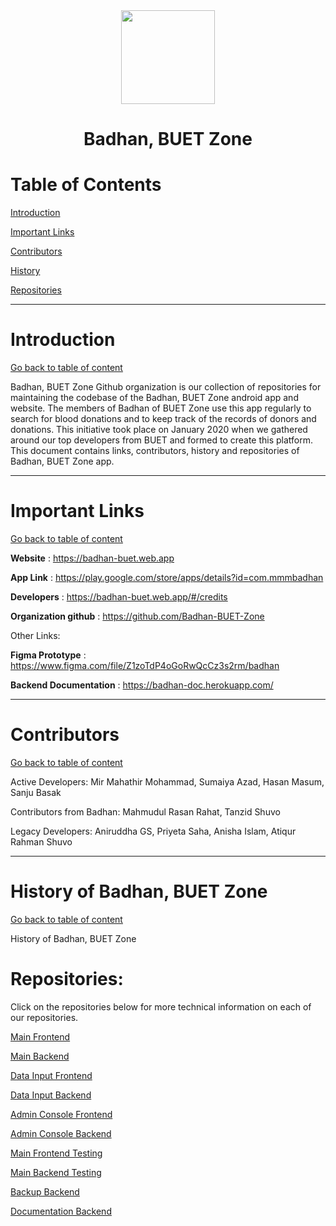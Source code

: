 <div align="center">
  <img width="150" height="150" src="https://avatars.githubusercontent.com/u/97539569?s=400&u=f1ac0cacd5472ad3c020c7bff11c13727c3861d6&v=4"/>
  <h1>Badhan, BUET Zone</h1>
</div>
<a name="tableofcontent"/>

# Table of Contents

[Introduction](#introduction)

[Important Links](#links)  

[Contributors](#contributors)    

[History](#history)

[Repositories](#repositories)
<hr>

<a name="introduction"/>

# Introduction

[Go back to table of content](#tableofcontent)

Badhan, BUET Zone Github organization is our collection of repositories for maintaining the codebase of the Badhan, BUET Zone android app and website. The members of Badhan of BUET Zone use this app regularly to search for blood donations and to keep track of the records of donors and donations. This initiative took place on January 2020 when we gathered around our top developers from BUET and formed to create this platform. This document contains links, contributors, history and repositories of Badhan, BUET Zone app.
<hr>

<a name="links"/>

# Important Links

[Go back to table of content](#tableofcontent)

**Website** : https://badhan-buet.web.app

**App Link** : https://play.google.com/store/apps/details?id=com.mmmbadhan

**Developers** : https://badhan-buet.web.app/#/credits

**Organization github** : https://github.com/Badhan-BUET-Zone

Other Links: 

**Figma Prototype** : https://www.figma.com/file/Z1zoTdP4oGoRwQcCz3s2rm/badhan

**Backend Documentation** : https://badhan-doc.herokuapp.com/

<hr>

<a name="contributors"/>

# Contributors

[Go back to table of content](#tableofcontent)

Active Developers: Mir Mahathir Mohammad, Sumaiya Azad, Hasan Masum, Sanju Basak

Contributors from Badhan: Mahmudul Rasan Rahat, Tanzid Shuvo

Legacy Developers: Aniruddha GS, Priyeta Saha, Anisha Islam, Atiqur Rahman Shuvo
<hr>

<a name="history"/>

# History of Badhan, BUET Zone

[Go back to table of content](#tableofcontent)

History of Badhan, BUET Zone

<a name="repositories"/>

# Repositories:

Click on the repositories below for more technical information on each of our repositories.

[Main Frontend](https://github.com/Badhan-BUET-Zone/badhan-web)

[Main Backend](https://github.com/Badhan-BUET-Zone/badhan-backend)

[Data Input Frontend](https://github.com/Badhan-BUET-Zone/badhan-datainput)

[Data Input Backend](https://github.com/Badhan-BUET-Zone/badhan-datainput-api)

[Admin Console Frontend](https://github.com/Badhan-BUET-Zone/badhan-admin-frontend)

[Admin Console Backend](https://github.com/Badhan-BUET-Zone/badhan-admin-api)

[Main Frontend Testing](https://github.com/Badhan-BUET-Zone/badhan-frontend-test)

[Main Backend Testing](https://github.com/Badhan-BUET-Zone/badhan-test)

[Backup Backend](https://github.com/Badhan-BUET-Zone/badhan-backup)

[Documentation Backend](https://github.com/Badhan-BUET-Zone/badhan-doc)
